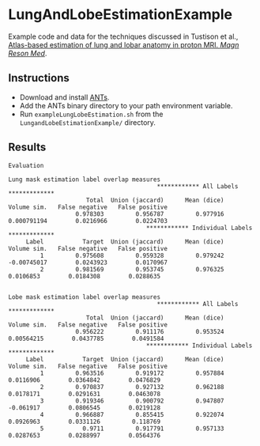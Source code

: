 # LungAndLobeEstimationExample

Example code and data for the techniques discussed in
Tustison et al., [Atlas-based estimation of lung and lobar anatomy in proton MRI. _Magn Reson Med_](http://www.ncbi.nlm.nih.gov/pubmed/26222827).

## Instructions

* Download and install [ANTs](https://github.com/stnava/ANTs).
* Add the ANTs binary directory to your path environment variable.
* Run ``exampleLungLobeEstimation.sh`` from the ``LungandLobeEstimationExample/`` directory.

## Results

```
Evaluation

Lung mask estimation label overlap measures
                                          ************ All Labels *************
                      Total  Union (jaccard)      Mean (dice)      Volume sim.   False negative   False positive
                   0.978303         0.956787         0.977916      0.000791194        0.0216966        0.0224703
                                       ************ Individual Labels *************
     Label           Target  Union (jaccard)      Mean (dice)      Volume sim.   False negative   False positive
         1         0.975608         0.959328         0.979242      -0.00745017        0.0243923        0.0170967
         2         0.981569         0.953745         0.976325        0.0106853        0.0184308        0.0288635


Lobe mask estimation label overlap measures
                                          ************ All Labels *************
                      Total  Union (jaccard)      Mean (dice)      Volume sim.   False negative   False positive
                   0.956222         0.911176         0.953524       0.00564215        0.0437785        0.0491584
                                       ************ Individual Labels *************
     Label           Target  Union (jaccard)      Mean (dice)      Volume sim.   False negative   False positive
         1         0.963516         0.919172         0.957884        0.0116906        0.0364842        0.0476829
         2         0.970837         0.927132         0.962188        0.0178171        0.0291631        0.0463078
         3         0.919346         0.900792         0.947807        -0.061917        0.0806545        0.0219128
         4         0.966887         0.855415         0.922074        0.0926963        0.0331126         0.118769
         5           0.9711         0.917791         0.957133        0.0287653        0.0288997        0.0564376
```
